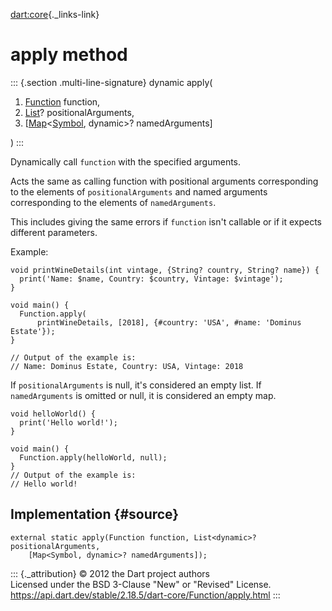 [dart:core](../../dart-core/dart-core-library){._links-link}

apply method
============

::: {.section .multi-line-signature}
dynamic apply(

1.  [Function](../function-class) function,
2.  [List](../list-class)? positionalArguments,
3.  \[[Map](../map-class)\<[Symbol](../symbol-class), dynamic\>?
    namedArguments\]

)
:::

Dynamically call `function` with the specified arguments.

Acts the same as calling function with positional arguments
corresponding to the elements of `positionalArguments` and named
arguments corresponding to the elements of `namedArguments`.

This includes giving the same errors if `function` isn\'t callable or if
it expects different parameters.

Example:

``` {.language-dart data-language="dart"}
void printWineDetails(int vintage, {String? country, String? name}) {
  print('Name: $name, Country: $country, Vintage: $vintage');
}

void main() {
  Function.apply(
      printWineDetails, [2018], {#country: 'USA', #name: 'Dominus Estate'});
}

// Output of the example is:
// Name: Dominus Estate, Country: USA, Vintage: 2018
```

If `positionalArguments` is null, it\'s considered an empty list. If
`namedArguments` is omitted or null, it is considered an empty map.

``` {.language-dart data-language="dart"}
void helloWorld() {
  print('Hello world!');
}

void main() {
  Function.apply(helloWorld, null);
}
// Output of the example is:
// Hello world!
```

Implementation {#source}
--------------

``` {.language-dart data-language="dart"}
external static apply(Function function, List<dynamic>? positionalArguments,
    [Map<Symbol, dynamic>? namedArguments]);
```

::: {._attribution}
© 2012 the Dart project authors\
Licensed under the BSD 3-Clause \"New\" or \"Revised\" License.\
<https://api.dart.dev/stable/2.18.5/dart-core/Function/apply.html>
:::

